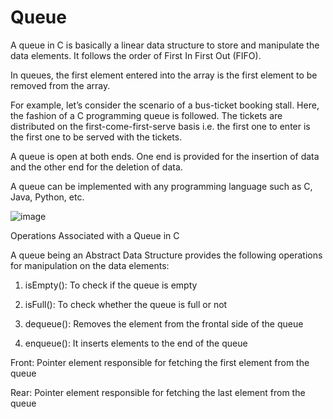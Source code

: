 # Queue

A queue in C is basically a linear data structure to store and manipulate the data elements. It follows the order of First In First Out (FIFO).

In queues, the first element entered into the array is the first element to be removed from the array.

For example, let’s consider the scenario of a bus-ticket booking stall. Here, the fashion of a C programming queue is followed. The tickets are distributed on the first-come-first-serve basis i.e. the first one to enter is the first one to be served with the tickets.

A queue is open at both ends. One end is provided for the insertion of data and the other end for the deletion of data.

A queue can be implemented with any programming language such as C, Java, Python, etc.

![image](https://user-images.githubusercontent.com/125825670/234075507-d780f6e9-c121-4a7c-9fb8-6ad89a6b2648.png)

Operations Associated with a Queue in C

A queue being an Abstract Data Structure provides the following operations for manipulation on the data elements:

1. isEmpty(): To check if the queue is empty

2. isFull(): To check whether the queue is full or not

3. dequeue(): Removes the element from the frontal side of the queue

4. enqueue(): It inserts elements to the end of the queue

Front: Pointer element responsible for fetching the first element from the queue

Rear: Pointer element responsible for fetching the last element from the queue
